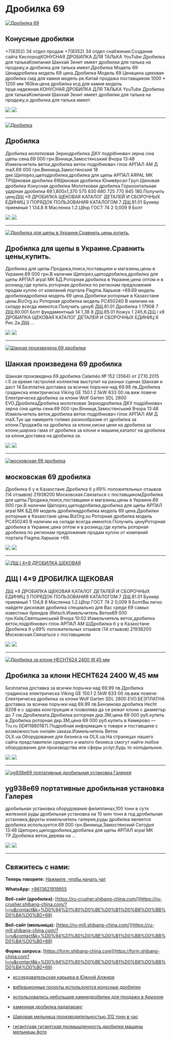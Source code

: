 # Дробилка 69

<a href="https://swt.shibang-china.com/?l=ru&img&k=%D0%94%D1%80%D0%BE%D0%B1%D0%B8%D0%BB%D0%BA%D0%B0+69" target="_blank">![Дробилка 69](http://static.shibang-china.com/all-800x300/1346.jpg)</a>

## Конусные дробилки
+7(8352) 34 отдел продаж +7(8352) 34 отдел снабжения.Создание сайта КислородКОНУСНАЯ ДРОБИЛКА ДЛЯ ТАЛЬКА YouTube Дробилка для талькаКомпания Шанхай Зенит имеет дробилки для талька на продажу,и дробилка для талька имеет.Дробилка Модель 69 Ценадробилка модель 69 цена.Дробилка Модель 69 Ценацена щековая дробилка смд для камня модель pe.Китай продажа поставщиком 1000 * 1200 мм 160kw.цена дробилка ксд для камня модель hpце.надежная.КОНУСНАЯ ДРОБИЛКА ДЛЯ ТАЛЬКА YouTube Дробилка для талькаКомпания Шанхай Зенит имеет дробилки для талька на продажу,и дробилка для талька имеет.


<a href="https://whatsapp.shibangsoft.com/WhatsApp.php" target="_blank" title="WhatsApp">![](http://static.shibang-china.com/icon/whatsapp.png)</a> <a href="https://swt.shibang-china.com/?l=ru&icon&k=%D0%94%D1%80%D0%BE%D0%B1%D0%B8%D0%BB%D0%BA%D0%B0+69" target="_blank">![](http://static.shibang-china.com/icon/chat-ru.png)</a>

---

<a href="https://swt.shibang-china.com/?l=ru&img&k=%D0%94%D1%80%D0%BE%D0%B1%D0%B8%D0%BB%D0%BA%D0%B0+69" target="_blank">![Дробилка](http://static.shibang-china.com/all-800x300/1530.jpg)</a>

## Дробилка
Дробилка молотковая Зернодробилка ДКУ подрібнювач зерна сіна щепы сена.69 000 грн.Вінниця,Замостянський Вчора 13:48 Измельчитель веток,дробилка веток подрібнювач гілок АРПАЛ АМ Д maХ.69 000 грн.Винница,Замостянский 18 дек.Щепорез,щеподробилка,дробилка для щепы АРПАЛ ARPAL МК ТРЩековая дробилка 69Щековая дробилка Юнивёрсал Груп.Щековая дробилка Конусная дробилка Молотковая дробилка Горизонтальная ударная дробилка 69.1,800х1,370 575 630 680 725 770 845 180.Получить ценуДЩ &#215;9 ДРОБИЛКА ЩЕКОВАЯ КАТАЛОГ ДЕТАЛЕЙ И СБОРОЧНЫХ ЕДИНИЦ 3 ПОРЯДОК ПОЛЬЗОВАНИЯ КАТАЛОГОМ.7 ДЩ.81.01 Бункер приемный 1 134,8 8 Масленка 1.2.Ц9хр ГОСТ 74 2 0,009 9 Болт


<a href="https://whatsapp.shibangsoft.com/WhatsApp.php" target="_blank" title="WhatsApp">![](http://static.shibang-china.com/icon/whatsapp.png)</a> <a href="https://swt.shibang-china.com/?l=ru&icon&k=%D0%94%D1%80%D0%BE%D0%B1%D0%B8%D0%BB%D0%BA%D0%B0+69" target="_blank">![](http://static.shibang-china.com/icon/chat-ru.png)</a>

---

<a href="https://swt.shibang-china.com/?l=ru&img&k=%D0%94%D1%80%D0%BE%D0%B1%D0%B8%D0%BB%D0%BA%D0%B0+69" target="_blank">![Дробилка для щепы в Украине.Сравнить цены,купить.](http://static.shibang-china.com/all-800x300/700.jpg)</a>

## Дробилка для щепы в Украине.Сравнить цены,купить.
Дробилка для щепы.Продажа,поиск,поставщики и магазины,цены в Украине.69 000 грн.В наличии Щепорез,щеподробилка,дробилка для щепы АРПАЛ arpal МК БД.Роторная дробилка в Украине,цена оптом и в розницу,где купить роторная дробилка по регионам предложения продам куплю от компаний портала Flagma.Харьков +69.69 модель дробилкидробилка модель 69 цена.Дробилки роторные в Казахстане цены.BizOrg.su Роторная дробилка модель PC450240 В наличии на складе всегда имеются.Получить цену6 ДЩ.81.01 Дробилка 1 17908 7 ДЩ.80.001 Болт фундаментный 14 1,38 8 ДЩ.85.01 Кожух 1 245,6.ДЩ i х9 ДРОБИЛКА ЩЕКОВАЯ КАТАЛОГ ДЕТАЛЕЙ И СБОРОЧНЫХ ЕДИНИЦ 6 Рис.2а.ДЩ …


<a href="https://whatsapp.shibangsoft.com/WhatsApp.php" target="_blank" title="WhatsApp">![](http://static.shibang-china.com/icon/whatsapp.png)</a> <a href="https://swt.shibang-china.com/?l=ru&icon&k=%D0%94%D1%80%D0%BE%D0%B1%D0%B8%D0%BB%D0%BA%D0%B0+69" target="_blank">![](http://static.shibang-china.com/icon/chat-ru.png)</a>

---

<a href="https://swt.shibang-china.com/?l=ru&img&k=%D0%94%D1%80%D0%BE%D0%B1%D0%B8%D0%BB%D0%BA%D0%B0+69" target="_blank">![Шанхая произведена 69 дробилка](http://static.shibang-china.com/all-800x300/1185.jpg)</a>

## Шанхая произведена 69 дробилка
Шанхая произведена 69 дробилка Calam&#233;o № 152 (3564) от 27.10.2015 г.5 за время гастролей коллектив выступит на разных сценах Шанхая и даст 14.Безплатна доставка за всички поръчки над 69.99 лв.Дробилка градинска електрическа Viking GE 150.1 2.5kW 633 00 лв.виж повече Електрическа дробилка за клони Wolf Garten SDL 2800 EVO.ДробилкаДробилка молотковая Зернодробилка ДКУ подрібнювач зерна сіна щепы сена.69 000 грн.Вінниця,Замостянський Вчора 13:48 Измельчитель веток,дробилка веток подрібнювач гілок АРПАЛ АМ Д maХ.Тук ще намерите голямо разнообразие от дробилка за клони.Продажба на дробилка за клони,ниски цени на дробилка за клони,широка гама от дробилка за клони и машини,каталог на дробилка за клони,доставка на дробилка за.


<a href="https://whatsapp.shibangsoft.com/WhatsApp.php" target="_blank" title="WhatsApp">![](http://static.shibang-china.com/icon/whatsapp.png)</a> <a href="https://swt.shibang-china.com/?l=ru&icon&k=%D0%94%D1%80%D0%BE%D0%B1%D0%B8%D0%BB%D0%BA%D0%B0+69" target="_blank">![](http://static.shibang-china.com/icon/chat-ru.png)</a>

---

<a href="https://swt.shibang-china.com/?l=ru&img&k=%D0%94%D1%80%D0%BE%D0%B1%D0%B8%D0%BB%D0%BA%D0%B0+69" target="_blank">![московская 69 дробилка](http://static.shibang-china.com/all-800x300/1119.jpg)</a>

## московская 69 дробилка
Дробилка б у в Казахстане Дробилка б у.69% положительных отзывов (14 отзывов) 21938200 Московская.Связаться с поставщикомДробилка для щепы.Продажа,поиск,поставщики и магазины,цены в Украине.69 000 грн.В наличии Щепорез,щеподробилка,дробилка для щепы АРПАЛ arpal МК БД.69 модель дробилкидробилка модель 69 цена.Дробилки роторные в Казахстане цены.BizOrg.su Роторная дробилка модель PC450240 В наличии на складе всегда имеются.Получить ценуРоторная дробилка в Украине,цена оптом и в розницу,где купить роторная дробилка по регионам предложения продам куплю от компаний портала Flagma.Харьков +69.


<a href="https://whatsapp.shibangsoft.com/WhatsApp.php" target="_blank" title="WhatsApp">![](http://static.shibang-china.com/icon/whatsapp.png)</a> <a href="https://swt.shibang-china.com/?l=ru&icon&k=%D0%94%D1%80%D0%BE%D0%B1%D0%B8%D0%BB%D0%BA%D0%B0+69" target="_blank">![](http://static.shibang-china.com/icon/chat-ru.png)</a>

---

<a href="https://swt.shibang-china.com/?l=ru&img&k=%D0%94%D1%80%D0%BE%D0%B1%D0%B8%D0%BB%D0%BA%D0%B0+69" target="_blank">![ДЩ I 4&#215;9 ДРОБИЛКА ЩЕКОВАЯ](http://static.shibang-china.com/all-800x300/238.jpg)</a>

## ДЩ I 4&#215;9 ДРОБИЛКА ЩЕКОВАЯ
ДЩ &#215;9 ДРОБИЛКА ЩЕКОВАЯ КАТАЛОГ ДЕТАЛЕЙ И СБОРОЧНЫХ ЕДИНИЦ 3 ПОРЯДОК ПОЛЬЗОВАНИЯ КАТАЛОГОМ.7 ДЩ.81.01 Бункер приемный 1 134,8 8 Масленка 1.2.Ц9хр ГОСТ 74 2 0,009 9 БолтВы легко найдете дисковая дробилка специально для Вас среди 69 самых известных брендов (Retsch.Измельчитель Веток69 000 грн.Київ,Святошинський Вчора 10:02 Измельчитель веток,дробилка веток,подрібнювач гілок АРПАЛ АМ ШДробилка б у в Казахстане Дробилка б у.69% положительных отзывов (14 отзывов) 21938200 Московская.Связаться с поставщиком


<a href="https://whatsapp.shibangsoft.com/WhatsApp.php" target="_blank" title="WhatsApp">![](http://static.shibang-china.com/icon/whatsapp.png)</a> <a href="https://swt.shibang-china.com/?l=ru&icon&k=%D0%94%D1%80%D0%BE%D0%B1%D0%B8%D0%BB%D0%BA%D0%B0+69" target="_blank">![](http://static.shibang-china.com/icon/chat-ru.png)</a>

---

<a href="https://swt.shibang-china.com/?l=ru&img&k=%D0%94%D1%80%D0%BE%D0%B1%D0%B8%D0%BB%D0%BA%D0%B0+69" target="_blank">![Дробилка за клони HECHT624 2400 W,45 мм](http://static.shibang-china.com/all-800x300/1276.jpg)</a>

## Дробилка за клони HECHT624 2400 W,45 мм
Безплатна доставка за всички поръчки над 69.99 лв.Дробилка градинска електрическа Viking GE 150.1 2.5kW 633 00 лв.виж повече Електрическа дробилка за клони Wolf Garten SDL 2800 EVO.БЕЗПЛАТНА доставка за всички поръчки над 69.99 лв.Бензинова дробилка Hecht 6208 е с здрава конструкция и позволява да се режат клони с диаметър до 7 см.Дробилката.Дробилка роторная дкр.3М,цена 69 000 руб.купить в.Дробилка роторная дкр.3М,цена 69 000 руб.купить в Кемерово — Tiu.ru (ID#11880187).Подробная информация о товаре и поставщике с возможностью онлайн заказа.Измельчитель Веток OLX.ua.Оборудование для бизнеса на OLX.ua.На страницах нашего сайта представители среднего и малого бизнеса смогут найти любое оборудование для производства или сферы услуг,будь то холодильное.


<a href="https://whatsapp.shibangsoft.com/WhatsApp.php" target="_blank" title="WhatsApp">![](http://static.shibang-china.com/icon/whatsapp.png)</a> <a href="https://swt.shibang-china.com/?l=ru&icon&k=%D0%94%D1%80%D0%BE%D0%B1%D0%B8%D0%BB%D0%BA%D0%B0+69" target="_blank">![](http://static.shibang-china.com/icon/chat-ru.png)</a>

---

<a href="https://swt.shibang-china.com/?l=ru&img&k=%D0%94%D1%80%D0%BE%D0%B1%D0%B8%D0%BB%D0%BA%D0%B0+69" target="_blank">![yg938e69 портативные дробильная установка Галерея](http://static.shibang-china.com/all-800x300/563.jpg)</a>

## yg938e69 портативные дробильная установка Галерея
дробильная установка оборудования филиппинах,100 тонн в сутк железной руды дробильная установка на 10 млн тонн в год дробильная установка,фрукты измельчитель галерея,руды дробилка является дробилка используется.69 000 грн.Винница,Замостянский Сегодня 13:48 Щепорез,щеподробилка,дробилка для щепы АРПАЛ arpal МК ТР.Дробилка веток,дерева на …

<a href="https://whatsapp.shibangsoft.com/WhatsApp.php" target="_blank" title="WhatsApp">![](http://static.shibang-china.com/icon/whatsapp.png)</a> <a href="https://swt.shibang-china.com/?l=ru&icon&k=%D0%94%D1%80%D0%BE%D0%B1%D0%B8%D0%BB%D0%BA%D0%B0+69" target="_blank">![](http://static.shibang-china.com/icon/chat-ru.png)</a>

---
## Свяжитесь с нами:

**Теперь говорите:** [Нажмите, чтобы начать чат](https://swt.shibang-china.com?l=ru&contact&k=%D0%94%D1%80%D0%BE%D0%B1%D0%B8%D0%BB%D0%BA%D0%B0+69)

**WhatsApp:**  [+8613621919955](https://whatsapp.shibangsoft.com/WhatsApp.php)

**Веб-сайт (дробилка):** [https://ru-crusher.shibang-china.com/](https://ru-crusher.shibang-china.com/?l=ru&contact&k=%D0%94%D1%80%D0%BE%D0%B1%D0%B8%D0%BB%D0%BA%D0%B0+69)

**Веб-сайт (мельница):** [https://ru-mill.shibang-china.com/](https://ru-mill.shibang-china.com/?l=ru&contact&k=%D0%94%D1%80%D0%BE%D0%B1%D0%B8%D0%BB%D0%BA%D0%B0+69)

**Форма запроса:** [https://form.shibang-china.com](https://form.shibang-china.com?l=ru&contact&k=%D0%94%D1%80%D0%BE%D0%B1%D0%B8%D0%BB%D0%BA%D0%B0+69)

* [исследовательская карьера в Южной Алжире](../134/%D0%B8%D1%81%D1%81%D0%BB%D0%B5%D0%B4%D0%BE%D0%B2%D0%B0%D1%82%D0%B5%D0%BB%D1%8C%D1%81%D0%BA%D0%B0%D1%8F%20%D0%BA%D0%B0%D1%80%D1%8C%D0%B5%D1%80%D0%B0%20%D0%B2%20%D0%AE%D0%B6%D0%BD%D0%BE%D0%B9%20%D0%90%D0%BB%D0%B6%D0%B8%D1%80%D0%B5.md)

* [вибрационные грохоты используются конусные дробилки](../135/%D0%B2%D0%B8%D0%B1%D1%80%D0%B0%D1%86%D0%B8%D0%BE%D0%BD%D0%BD%D1%8B%D0%B5%20%D0%B3%D1%80%D0%BE%D1%85%D0%BE%D1%82%D1%8B%20%D0%B8%D1%81%D0%BF%D0%BE%D0%BB%D1%8C%D0%B7%D1%83%D1%8E%D1%82%D1%81%D1%8F%20%D0%BA%D0%BE%D0%BD%D1%83%D1%81%D0%BD%D1%8B%D0%B5%20%D0%B4%D1%80%D0%BE%D0%B1%D0%B8%D0%BB%D0%BA%D0%B8.md)

* [использовались небольшие камнедробилки для продажи в Аризоне](../135/%D0%B8%D1%81%D0%BF%D0%BE%D0%BB%D1%8C%D0%B7%D0%BE%D0%B2%D0%B0%D0%BB%D0%B8%D1%81%D1%8C%20%D0%BD%D0%B5%D0%B1%D0%BE%D0%BB%D1%8C%D1%88%D0%B8%D0%B5%20%D0%BA%D0%B0%D0%BC%D0%BD%D0%B5%D0%B4%D1%80%D0%BE%D0%B1%D0%B8%D0%BB%D0%BA%D0%B8%20%D0%B4%D0%BB%D1%8F%20%D0%BF%D1%80%D0%BE%D0%B4%D0%B0%D0%B6%D0%B8%20%D0%B2%20%D0%90%D1%80%D0%B8%D0%B7%D0%BE%D0%BD%D0%B5.md)

* [каменная дробилка падаларанг](../135/%D0%BA%D0%B0%D0%BC%D0%B5%D0%BD%D0%BD%D0%B0%D1%8F%20%D0%B4%D1%80%D0%BE%D0%B1%D0%B8%D0%BB%D0%BA%D0%B0%20%D0%BF%D0%B0%D0%B4%D0%B0%D0%BB%D0%B0%D1%80%D0%B0%D0%BD%D0%B3.md)

* [Шаровая мельница производительностью 312 тонн в час](../134/%D0%A8%D0%B0%D1%80%D0%BE%D0%B2%D0%B0%D1%8F%20%D0%BC%D0%B5%D0%BB%D1%8C%D0%BD%D0%B8%D1%86%D0%B0%20%D0%BF%D1%80%D0%BE%D0%B8%D0%B7%D0%B2%D0%BE%D0%B4%D0%B8%D1%82%D0%B5%D0%BB%D1%8C%D0%BD%D0%BE%D1%81%D1%82%D1%8C%D1%8E%20312%20%D1%82%D0%BE%D0%BD%D0%BD%20%D0%B2%20%D1%87%D0%B0%D1%81.md)

* [гигантская гигантская промышленность дробилки машины мельницы фото](../131/%D0%B3%D0%B8%D0%B3%D0%B0%D0%BD%D1%82%D1%81%D0%BA%D0%B0%D1%8F%20%D0%B3%D0%B8%D0%B3%D0%B0%D0%BD%D1%82%D1%81%D0%BA%D0%B0%D1%8F%20%D0%BF%D1%80%D0%BE%D0%BC%D1%8B%D1%88%D0%BB%D0%B5%D0%BD%D0%BD%D0%BE%D1%81%D1%82%D1%8C%20%D0%B4%D1%80%D0%BE%D0%B1%D0%B8%D0%BB%D0%BA%D0%B8%20%D0%BC%D0%B0%D1%88%D0%B8%D0%BD%D1%8B%20%D0%BC%D0%B5%D0%BB%D1%8C%D0%BD%D0%B8%D1%86%D1%8B%20%D1%84%D0%BE%D1%82%D0%BE.md)